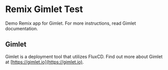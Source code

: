 # Remix Gimlet Test

Demo Remix app for Gimlet. For more instructions, read Gimlet documentation.

## Gimlet

Gimlet is a deployment tool that utilizes FluxCD. Find out more about Gimlet at [https://gimlet.io](https://gimlet.io).
